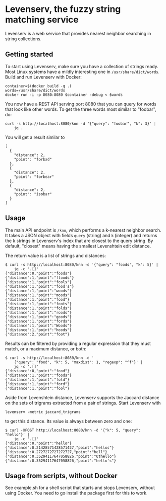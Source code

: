 Levenserv, the fuzzy string matching service
============================================

Levenserv is a web service that provides nearest neighbor searching in string
collections.


Getting started
---------------

To start using Levenserv, make sure you have a collection of strings ready.
Most Linux systems have a mildly interesting one in ``/usr/share/dict/words``.
Build and run Levenserv with Docker:

    container=$(docker build -q .)
    words=/usr/share/dict/words
    docker run -i -p 8080:8080 $container -debug < $words

You now have a REST API serving port 8080 that you can query for words that
look like other words. To get the three words most similar to "foobar", do:

    curl -s http://localhost:8080/knn -d '{"query": "foobar", "k": 3}' |
        jq .

You will get a result similar to

    [
      {
        "distance": 2,
        "point": "forbad"
      },
      {
        "distance": 2,
        "point": "forbear"
      },
      {
        "distance": 2,
        "point": "isobar"
      }
    ]


Usage
-----

The main API endpoint is ``/knn``, which performs a k-nearest neighbor search.
It takes a JSON object with fields ``query`` (string) and ``k`` (integer) and
returns the k strings in Levenserv's index that are closest to the query
string. By default, "closest" means having the smallest Levenshtein edit
distance.

The return value is a list of strings and distances:

    $ curl -s http://localhost:8080/knn -d '{"query": "foods", "k": 5}' |
        jq -c '.[]'
    {"distance":0,"point":"foods"}
    {"distance":1,"point":"floods"}
    {"distance":1,"point":"fools"}
    {"distance":1,"point":"food's"}
    {"distance":1,"point":"woods"}
    {"distance":1,"point":"moods"}
    {"distance":1,"point":"food"}
    {"distance":1,"point":"foots"}
    {"distance":1,"point":"folds"}
    {"distance":1,"point":"roods"}
    {"distance":1,"point":"goods"}
    {"distance":1,"point":"fords"}
    {"distance":1,"point":"Woods"}
    {"distance":1,"point":"hoods"}
    {"distance":2,"point":"foot"}

Results can be filtered by providing a regular expression that they must match,
or a maximum distance, or both:

    $ curl -s http://localhost:8080/knn -d '
        {"query": "food", "k": 5, "maxdist": 1, "regexp": "^f"}' |
        jq -c '.[]'
    {"distance":0,"point":"food"}
    {"distance":1,"point":"foods"}
    {"distance":1,"point":"fold"}
    {"distance":1,"point":"ford"}
    {"distance":1,"point":"fool"}

Aside from Levenshtein distance, Levenserv supports the Jaccard distance on
the sets of trigrams extracted from a pair of strings. Start Levenserv with

    levenserv -metric jaccard_trigrams

to get this distance. Its value is always between zero and one:

    $ curl -XPOST http://localhost:8080/knn -d '{"k": 5, "query": "hello"}' |
        jq -c '.[]'
    {"distance":0,"point":"hello"}
    {"distance":0.21428571428571427,"point":"hellos"}
    {"distance":0.2727272727272727,"point":"hell"}
    {"distance":0.35294117647058826,"point":"Othello"}
    {"distance":0.35294117647058826,"point":"hello's"}


Usage from scripts, without Docker
----------------------------------

See example.sh for a shell script that starts and stops Levenserv, without
using Docker. You need to go install the package first for this to work.

